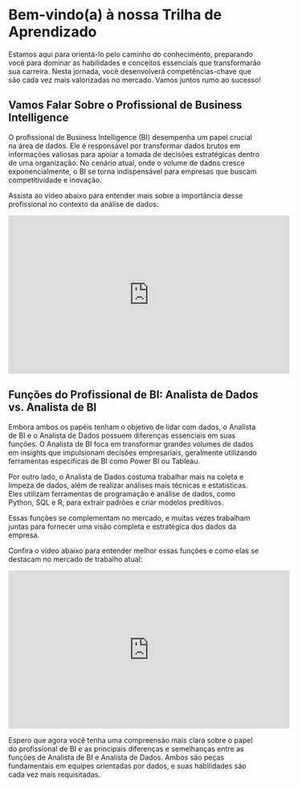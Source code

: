# Bem-vindo(a) à nossa Trilha de Aprendizado

Estamos aqui para orientá-lo pelo caminho do conhecimento, preparando você para dominar as habilidades e conceitos essenciais que transformarão sua carreira. Nesta jornada, você desenvolverá competências-chave que são cada vez mais valorizadas no mercado. Vamos juntos rumo ao sucesso!

## Vamos Falar Sobre o Profissional de Business Intelligence

O profissional de Business Intelligence (BI) desempenha um papel crucial na área de dados. Ele é responsável por transformar dados brutos em informações valiosas para apoiar a tomada de decisões estratégicas dentro de uma organização. No cenário atual, onde o volume de dados cresce exponencialmente, o BI se torna indispensável para empresas que buscam competitividade e inovação.

Assista ao vídeo abaixo para entender mais sobre a importância desse profissional no contexto da análise de dados:

<iframe width="560" height="315" src="https://www.youtube.com/embed/Cf7fUKsv9EA?si=vLpVnMOYicHIOMHc" title="YouTube video player" frameborder="0" allow="accelerometer; autoplay; clipboard-write; encrypted-media; gyroscope; picture-in-picture; web-share" referrerpolicy="strict-origin-when-cross-origin" allowfullscreen></iframe>

## Funções do Profissional de BI: Analista de Dados vs. Analista de BI

Embora ambos os papéis tenham o objetivo de lidar com dados, o Analista de BI e o Analista de Dados possuem diferenças essenciais em suas funções. O Analista de BI foca em transformar grandes volumes de dados em insights que impulsionam decisões empresariais, geralmente utilizando ferramentas específicas de BI como Power BI ou Tableau.

Por outro lado, o Analista de Dados costuma trabalhar mais na coleta e limpeza de dados, além de realizar análises mais técnicas e estatísticas. Eles utilizam ferramentas de programação e análise de dados, como Python, SQL e R, para extrair padrões e criar modelos preditivos.

Essas funções se complementam no mercado, e muitas vezes trabalham juntas para fornecer uma visão completa e estratégica dos dados da empresa.

Confira o vídeo abaixo para entender melhor essas funções e como elas se destacam no mercado de trabalho atual:

<iframe width="560" height="315" src="https://www.youtube.com/embed/cjgMzhZ_wUI?si=SdLrw78hz23hLYTm" title="YouTube video player" frameborder="0" allow="accelerometer; autoplay; clipboard-write; encrypted-media; gyroscope; picture-in-picture; web-share" referrerpolicy="strict-origin-when-cross-origin" allowfullscreen></iframe>

Espero que agora você tenha uma compreensão mais clara sobre o papel do profissional de BI e as principais diferenças e semelhanças entre as funções de Analista de BI e Analista de Dados. Ambos são peças fundamentais em equipes orientadas por dados, e suas habilidades são cada vez mais requisitadas.
